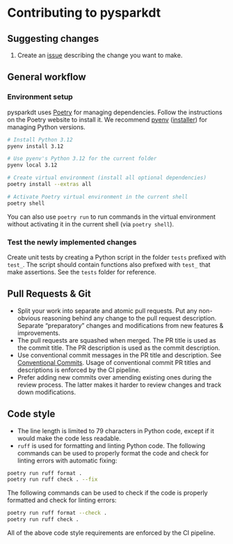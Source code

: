 # Contributing to pysparkdt

## Suggesting changes
1. Create an [issue](https://github.com/datamole-ai/pysparkdt/issues) describing the change you want to make.

## General workflow

### Environment setup
pysparkdt uses [Poetry](https://python-poetry.org/) for managing dependencies.
Follow the instructions on the Poetry website to install it.
We recommend [pyenv](https://github.com/pyenv/pyenv)
([installer](https://github.com/pyenv/pyenv-installer)) for managing Python versions.
```bash
# Install Python 3.12
pyenv install 3.12

# Use pyenv's Python 3.12 for the current folder
pyenv local 3.12

# Create virtual environment (install all optional dependencies)
poetry install --extras all

# Activate Poetry virtual environment in the current shell
poetry shell
```

You can also use `poetry run` to run commands in the virtual environment without activating it in the current shell (via `poetry shell`).


### Test the newly implemented changes
Create unit tests by creating a Python script in the folder `tests` prefixed with `test_`.
The script should contain functions also prefixed with `test_` that make assertions.
See the `tests` folder for reference.

## Pull Requests & Git

* Split your work into separate and atomic pull requests. Put any
  non-obvious reasoning behind any change to the pull request description.
  Separate “preparatory” changes and modifications from new features &
  improvements.
* The pull requests are squashed when merged. The PR title is used as the commit title.
  The PR description is used as the commit description.
* Use conventional commit messages in the PR title and description.
  See [Conventional Commits](https://www.conventionalcommits.org/en/v1.0.0/).
  Usage of conventional commit PR titles and descriptions is enforced by the CI pipeline.
* Prefer adding new commits over amending existing ones during the review process.
  The latter makes it harder to review changes and track down modifications.


## Code style

* The line length is limited to 79 characters in Python code,
except if it would make the code less readable.
* `ruff` is used for formatting and linting Python code.
The following commands can be used to properly format the code and check
for linting errors with automatic fixing:
```bash
poetry run ruff format .
poetry run ruff check . --fix
```
The following commands can be used to check if the code is properly
formatted and check for linting errors:
```bash
poetry run ruff format --check .
poetry run ruff check .
```

All of the above code style requirements are enforced by the CI pipeline.
